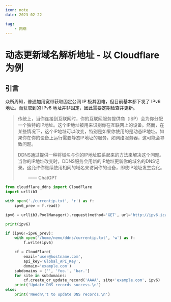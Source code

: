 ```yaml
---
icon: note
date: 2023-02-22

tag:
    - 网络
---
```


# 动态更新域名解析地址 - 以 Cloudflare 为例

<decl aigc=1 incomp=1 trans=1 />

## 引言

众所周知，普通加用宽带获取固定公网 IP 极其困难，但目前基本都下发了 IPv6 地址。而获取到的 IPv6 地址并非固定，因此需要定期检查并更新。

> 传统上，当你连接到互联网时，你的互联网服务提供商（ISP）会为你分配一个独特的IP地址。这个IP地址被用来识别你在互联网上的设备。然而，在某些情况下，这个IP地址可以改变，特别是如果你使用的是动态IP地址。如果你在你的设备上运行需要静态IP地址的服务，如网络服务器，这可能会导致问题。
>
> DDNS通过提供一种将域名与你的IP地址联系起来的方法来解决这个问题。当你的IP地址改变时，DDNS服务会用新的IP地址更新你的域名的DNS记录。这允许你继续使用相同的域名来访问你的设备，即使IP地址发生变化。
>
> &emsp;&emsp; —— ChatGPT

```python {21}
from cloudflare_ddns import CloudFlare
import urllib3

with open('./currentip.txt', 'r') as f:
    ipv6_prev = f.read()

ipv6 = urllib3.PoolManager().request(method='GET', url='http://ipv6.icanhazip.com').data.decode().rstrip()

print(ipv6)

if (ipv6!=ipv6_prev):
    with open('/home/nemo/ddns/currentip.txt', 'w') as f:
        f.write(ipv6)

    cf = CloudFlare(
        email='user@hostname.com',
        api_key='Global_API_Key',
        domain='example.com')
    subdomains = ['', 'foo.', 'bar.']
    for site in subdomains:
        cf.create_or_update_record('AAAA', site+'example.com', ipv6)
    print('Update DNS records success.\n')
else:
    print('Needn\'t to update DNS records.\n')
```
